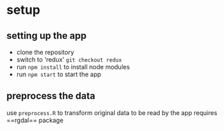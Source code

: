 # setup

## setting up the app

- clone the repository
- switch to 'redux' `git checkout redux`
- run `npm install` to install node modules
- run `npm start` to start the app

## preprocess the data

use `preprocess.R` to transform original data to be read by the app requires ==rgdal== package
